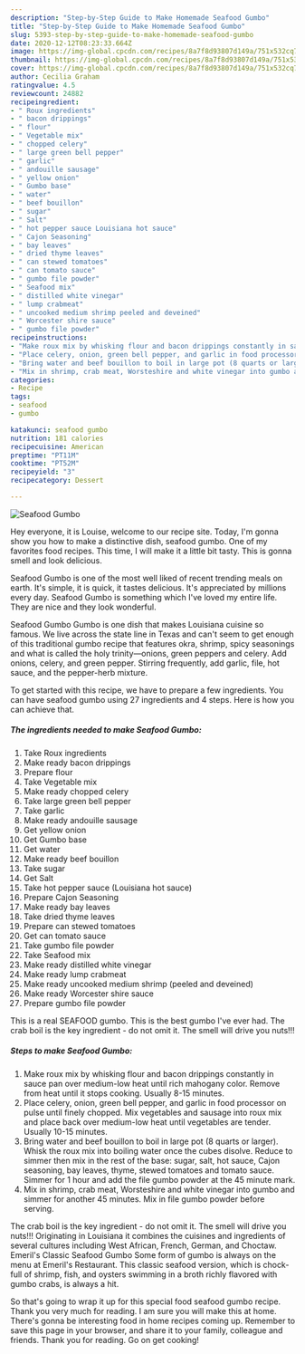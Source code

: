 ```yaml
---
description: "Step-by-Step Guide to Make Homemade Seafood Gumbo"
title: "Step-by-Step Guide to Make Homemade Seafood Gumbo"
slug: 5393-step-by-step-guide-to-make-homemade-seafood-gumbo
date: 2020-12-12T08:23:33.664Z
image: https://img-global.cpcdn.com/recipes/8a7f8d93807d149a/751x532cq70/seafood-gumbo-recipe-main-photo.jpg
thumbnail: https://img-global.cpcdn.com/recipes/8a7f8d93807d149a/751x532cq70/seafood-gumbo-recipe-main-photo.jpg
cover: https://img-global.cpcdn.com/recipes/8a7f8d93807d149a/751x532cq70/seafood-gumbo-recipe-main-photo.jpg
author: Cecilia Graham
ratingvalue: 4.5
reviewcount: 24882
recipeingredient:
- " Roux ingredients"
- " bacon drippings"
- " flour"
- " Vegetable mix"
- " chopped celery"
- " large green bell pepper"
- " garlic"
- " andouille sausage"
- " yellow onion"
- " Gumbo base"
- " water"
- " beef bouillon"
- " sugar"
- " Salt"
- " hot pepper sauce Louisiana hot sauce"
- " Cajon Seasoning"
- " bay leaves"
- " dried thyme leaves"
- " can stewed tomatoes"
- " can tomato sauce"
- " gumbo file powder"
- " Seafood mix"
- " distilled white vinegar"
- " lump crabmeat"
- " uncooked medium shrimp peeled and deveined"
- " Worcester shire sauce"
- " gumbo file powder"
recipeinstructions:
- "Make roux mix by whisking flour and bacon drippings constantly in sauce pan over medium-low heat until rich mahogany color. Remove from heat until it stops cooking. Usually 8-15 minutes."
- "Place celery, onion, green bell pepper, and garlic in food processor on pulse until finely chopped. Mix vegetables and sausage into roux mix and place back over medium-low heat until vegetables are tender. Usually 10-15 minutes."
- "Bring water and beef bouillon to boil in large pot (8 quarts or larger). Whisk the roux mix into boiling water once the cubes disolve. Reduce to simmer then mix in the rest of the base: sugar, salt, hot sauce, Cajon seasoning, bay leaves, thyme, stewed tomatoes and tomato sauce. Simmer for 1 hour and add the file gumbo powder at the 45 minute mark."
- "Mix in shrimp, crab meat, Worsteshire and white vinegar into gumbo and simmer for another 45 minutes. Mix in file gumbo powder before serving."
categories:
- Recipe
tags:
- seafood
- gumbo

katakunci: seafood gumbo 
nutrition: 181 calories
recipecuisine: American
preptime: "PT11M"
cooktime: "PT52M"
recipeyield: "3"
recipecategory: Dessert

---
```



![Seafood Gumbo](https://img-global.cpcdn.com/recipes/8a7f8d93807d149a/751x532cq70/seafood-gumbo-recipe-main-photo.jpg)

Hey everyone, it is Louise, welcome to our recipe site. Today, I'm gonna show you how to make a distinctive dish, seafood gumbo. One of my favorites food recipes. This time, I will make it a little bit tasty. This is gonna smell and look delicious.

Seafood Gumbo is one of the most well liked of recent trending meals on earth. It's simple, it is quick, it tastes delicious. It's appreciated by millions every day. Seafood Gumbo is something which I've loved my entire life. They are nice and they look wonderful.

Seafood Gumbo Gumbo is one dish that makes Louisiana cuisine so famous. We live across the state line in Texas and can&#39;t seem to get enough of this traditional gumbo recipe that features okra, shrimp, spicy seasonings and what is called the holy trinity—onions, green peppers and celery. Add onions, celery, and green pepper. Stirring frequently, add garlic, file, hot sauce, and the pepper-herb mixture.


To get started with this recipe, we have to prepare a few ingredients. You can have seafood gumbo using 27 ingredients and 4 steps. Here is how you can achieve that.

<!--inarticleads1-->

##### The ingredients needed to make Seafood Gumbo:

1. Take  Roux ingredients
1. Make ready  bacon drippings
1. Prepare  flour
1. Take  Vegetable mix
1. Make ready  chopped celery
1. Take  large green bell pepper
1. Take  garlic
1. Make ready  andouille sausage
1. Get  yellow onion
1. Get  Gumbo base
1. Get  water
1. Make ready  beef bouillon
1. Take  sugar
1. Get  Salt
1. Take  hot pepper sauce (Louisiana hot sauce)
1. Prepare  Cajon Seasoning
1. Make ready  bay leaves
1. Take  dried thyme leaves
1. Prepare  can stewed tomatoes
1. Get  can tomato sauce
1. Take  gumbo file powder
1. Take  Seafood mix
1. Make ready  distilled white vinegar
1. Make ready  lump crabmeat
1. Make ready  uncooked medium shrimp (peeled and deveined)
1. Make ready  Worcester shire sauce
1. Prepare  gumbo file powder


This is a real SEAFOOD gumbo. This is the best gumbo I&#39;ve ever had. The crab boil is the key ingredient - do not omit it. The smell will drive you nuts!!! 

<!--inarticleads2-->

##### Steps to make Seafood Gumbo:

1. Make roux mix by whisking flour and bacon drippings constantly in sauce pan over medium-low heat until rich mahogany color. Remove from heat until it stops cooking. Usually 8-15 minutes.
1. Place celery, onion, green bell pepper, and garlic in food processor on pulse until finely chopped. Mix vegetables and sausage into roux mix and place back over medium-low heat until vegetables are tender. Usually 10-15 minutes.
1. Bring water and beef bouillon to boil in large pot (8 quarts or larger). Whisk the roux mix into boiling water once the cubes disolve. Reduce to simmer then mix in the rest of the base: sugar, salt, hot sauce, Cajon seasoning, bay leaves, thyme, stewed tomatoes and tomato sauce. Simmer for 1 hour and add the file gumbo powder at the 45 minute mark.
1. Mix in shrimp, crab meat, Worsteshire and white vinegar into gumbo and simmer for another 45 minutes. Mix in file gumbo powder before serving.


The crab boil is the key ingredient - do not omit it. The smell will drive you nuts!!! Originating in Louisiana it combines the cuisines and ingredients of several cultures including West African, French, German, and Choctaw. Emeril&#39;s Classic Seafood Gumbo Some form of gumbo is always on the menu at Emeril&#39;s Restaurant. This classic seafood version, which is chock-full of shrimp, fish, and oysters swimming in a broth richly flavored with gumbo crabs, is always a hit. 

So that's going to wrap it up for this special food seafood gumbo recipe. Thank you very much for reading. I am sure you will make this at home. There's gonna be interesting food in home recipes coming up. Remember to save this page in your browser, and share it to your family, colleague and friends. Thank you for reading. Go on get cooking!
